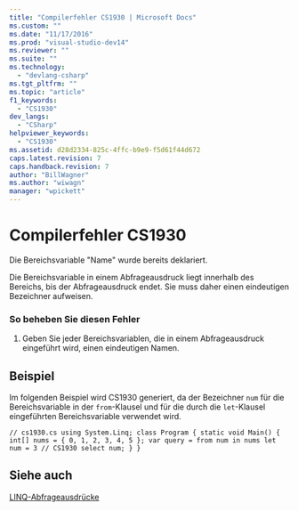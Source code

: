```yaml
---
title: "Compilerfehler CS1930 | Microsoft Docs"
ms.custom: ""
ms.date: "11/17/2016"
ms.prod: "visual-studio-dev14"
ms.reviewer: ""
ms.suite: ""
ms.technology: 
  - "devlang-csharp"
ms.tgt_pltfrm: ""
ms.topic: "article"
f1_keywords: 
  - "CS1930"
dev_langs: 
  - "CSharp"
helpviewer_keywords: 
  - "CS1930"
ms.assetid: d28d2334-825c-4ffc-b9e9-f5d61f44d672
caps.latest.revision: 7
caps.handback.revision: 7
author: "BillWagner"
ms.author: "wiwagn"
manager: "wpickett"
---
```

# Compilerfehler CS1930
Die Bereichsvariable "Name" wurde bereits deklariert.  
  
 Die Bereichsvariable in einem Abfrageausdruck liegt innerhalb des Bereichs, bis der Abfrageausdruck endet. Sie muss daher einen eindeutigen Bezeichner aufweisen.  
  
### So beheben Sie diesen Fehler  
  
1.  Geben Sie jeder Bereichsvariablen, die in einem Abfrageausdruck eingeführt wird, einen eindeutigen Namen.  
  
## Beispiel  
 Im folgenden Beispiel wird CS1930 generiert, da der Bezeichner `num` für die Bereichsvariable in der `from`\-Klausel und für die durch die `let`\-Klausel eingeführten Bereichsvariable verwendet wird.  
  
```  
// cs1930.cs using System.Linq; class Program { static void Main() { int[] nums = { 0, 1, 2, 3, 4, 5 }; var query = from num in nums let num = 3 // CS1930 select num; } }  
```  
  
## Siehe auch  
 [LINQ\-Abfrageausdrücke](../../csharp/programming-guide/linq-query-expressions/index.md)